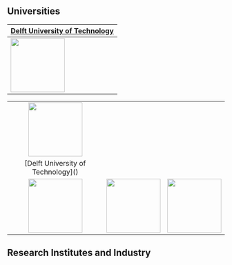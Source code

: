 ## Universities

| [Delft University of Technology]() |
|:-----------------------------------|
| <img src="https://d2k0ddhflgrk1i.cloudfront.net/Websections/Huisstijl/Bouwstenen/Logo/Descriptor/TUDelft_logo_descriptor_rgb.png" height="125"> |


<table style="width:100%">
  <tr>
    <td style="text-align:center"><img src="https://d2k0ddhflgrk1i.cloudfront.net/Websections/Huisstijl/Bouwstenen/Logo/Descriptor/TUDelft_logo_descriptor_rgb.png" height="125"></td>
  </tr>
  <tr>
    <td style="text-align:center">[Delft University of Technology]() </td>
  </tr>
    <td style="text-align:center"><img src="https://www.northwestern.edu/brand/images/nu-horizontal.jpg" height="125"></td>
    <td style="text-align:center"><img src="https://www.wpi.edu/sites/default/files/inline-image/Offices/Marketing-Communications/WPI_Inst_Prim_FulClr.png" height="125"></td>
        <td style="text-align:center"><img src="https://upload.wikimedia.org/wikipedia/commons/7/78/Eindhoven_University_of_Technology_logo_new.png?20190217013828" height="125"></td>
  </tr>
</table>

## Research Institutes and Industry
